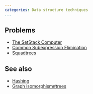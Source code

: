 ```yaml
---
categories: Data structure techniques
...
```


## Problems
- [The SetStack Computer](http://www.csc.kth.se/contest/nwerc/2006/problems/nwerc06.pdf)
- [Common Subexpression Elimination](http://2009.nwerc.eu/results/nwerc09.pdf)
- [Squadtrees](http://codeforces.com/gym/100228)

## See also
- [Hashing]()
- [Graph isomorphism#trees]()

